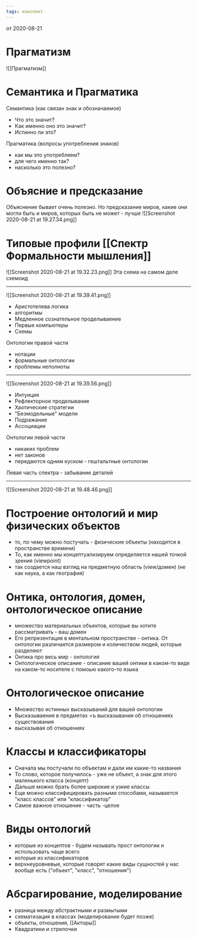 ```yaml
---
tags: конспект
---
```




от 2020-08-21 
#  Прагматизм
![[Прагматизм]]

# Семантика и Прагматика
Семантика (как связан знак и обозначаемое)
- Что это значит?
- Как именно оно это значит?
- Истинно ли это?

Прагматика (вопросы употребления знаков)
- как мы это употребляем?
- для чего именно так?
- насколько это полезно?

# Объясние и предсказание
Объяснение бывает очень полезно. Но предсказание миров, какие они могли быть и миров, которых быть не может - лучше
![[Screenshot 2020-08-21 at 19.27.34.png]]

# Типовые профили [[Спектр Формальности мышления]]
![[Screenshot 2020-08-21 at 19.32.23.png]]
Эта схема на самом деле схемоид

---

![[Screenshot 2020-08-21 at 19.39.41.png]]
- Аристотелева логика
- алгоритмы
- Медленное сознательное проделываение
- Первые компьютеры
- Схемы


Онтологии правой части
- нотации
- формальные онтологии
- проблемы неполноты
---

![[Screenshot 2020-08-21 at 19.39.56.png]]
- Интуиция
- Рефлекторное проделывание
- Хаотические стратегии
- "Безмодельные" модели
- Подражание
- Ассоциации

Онтологии левой части
- никаких проблем
- нет законов
- передаются одним куском - гештальтные онтологии

Левая часть спектра - забывание деталей

---

![[Screenshot 2020-08-21 at 19.48.46.png]]

# Построение онтологий и мир физических объектов
- то, по чему можно постучать - физические объекты (находятся в пространстве времени)
- То, как именно мы концептуализируем определяется нашей точкой зрения (viewpoint)
- так создается наш взгляд на предметную область (view/домен) (не как наука, а как география)

# Онтика, онтология, домен, онтологическое описание
- множество материальных объектов, которые вы хотите рассматривать - ваш домен
- Его репрезентация в ментальном пространстве - онтика. От онтологии различается размером и количеством людей, которые разделяют
- Онтика про весь мир - онтология
- Онтологическое описание - описание вашей онтики в каком-то виде на каком-то носителе с помоью какого-то языка

# Онтологическое описание
- Множество истинных высказываний для вашей онтологии
- Высказываения в предметах =ъ высказывания об отношениях существования
- высказывая об отношениях

# Классы и классификаторы
- Сначала мы постучали по объектам и дали им какие-то названия
- То слово, которое получилось - уже не объект, а знак для этого маленького класса (концепт)
- Дальше можно брать более широкие и узкие классы
- Еще можно классифицировать разными способами, называется "класс классов" или "классификатор"
- Самое важное отношение - часть -целое

# Виды онтологий
- которые из концептов - будем называть прост онтологии и использовать чаще всего
- которые из классификаторов
- верхнеуровневые, которые говорят какие виды сущностей у нас вообще есть ("объект", "класс", "отношения")

# Абсрагирование, моделирование
- разница между абстрактными и размытыми
- схематизация в классах (моделирование будет позже)
- объекты, отношения, [[Акторы]]
- Квадратики и стрелочки